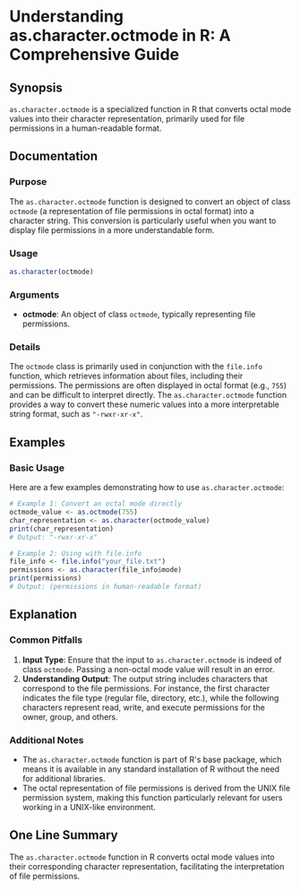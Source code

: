 <!--
Meta Description: # Understanding as.character.octmode in R: A Comprehensive Guide ## Synopsis `as.character.octmode` is a specialized function in R that converts octal...
Meta Keywords: character, octmode, file, permissions, function
-->

# Understanding as.character.octmode in R: A Comprehensive Guide

## Synopsis
`as.character.octmode` is a specialized function in R that converts octal mode values into their character representation, primarily used for file permissions in a human-readable format.

## Documentation
### Purpose
The `as.character.octmode` function is designed to convert an object of class `octmode` (a representation of file permissions in octal format) into a character string. This conversion is particularly useful when you want to display file permissions in a more understandable form.

### Usage
```R
as.character(octmode)
```

### Arguments
- **octmode**: An object of class `octmode`, typically representing file permissions.

### Details
The `octmode` class is primarily used in conjunction with the `file.info` function, which retrieves information about files, including their permissions. The permissions are often displayed in octal format (e.g., `755`) and can be difficult to interpret directly. The `as.character.octmode` function provides a way to convert these numeric values into a more interpretable string format, such as `"-rwxr-xr-x"`.

## Examples
### Basic Usage
Here are a few examples demonstrating how to use `as.character.octmode`:

```R
# Example 1: Convert an octal mode directly
octmode_value <- as.octmode(755)
char_representation <- as.character(octmode_value)
print(char_representation)
# Output: "-rwxr-xr-x"

# Example 2: Using with file.info
file_info <- file.info("your_file.txt")
permissions <- as.character(file_info$mode)
print(permissions)
# Output: (permissions in human-readable format)
```

## Explanation
### Common Pitfalls
1. **Input Type**: Ensure that the input to `as.character.octmode` is indeed of class `octmode`. Passing a non-octal mode value will result in an error.
2. **Understanding Output**: The output string includes characters that correspond to the file permissions. For instance, the first character indicates the file type (regular file, directory, etc.), while the following characters represent read, write, and execute permissions for the owner, group, and others.

### Additional Notes
- The `as.character.octmode` function is part of R's base package, which means it is available in any standard installation of R without the need for additional libraries.
- The octal representation of file permissions is derived from the UNIX file permission system, making this function particularly relevant for users working in a UNIX-like environment.

## One Line Summary
The `as.character.octmode` function in R converts octal mode values into their corresponding character representation, facilitating the interpretation of file permissions.